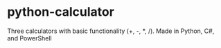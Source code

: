 # python-calculator

Three calculators with basic functionality (+, -, *, /). Made in Python, C#, and PowerShell
